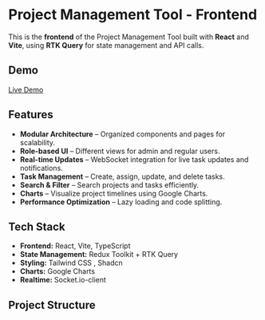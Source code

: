 # Project Management Tool - Frontend

This is the **frontend** of the Project Management Tool built with **React** and **Vite**, using **RTK Query** for state management and API calls.

## Demo

[Live Demo](https://task-management26.vercel.app/)

## Features

- **Modular Architecture** – Organized components and pages for scalability.
- **Role-based UI** – Different views for admin and regular users.
- **Real-time Updates** – WebSocket integration for live task updates and notifications.
- **Task Management** – Create, assign, update, and delete tasks.
- **Search & Filter** – Search projects and tasks efficiently.
- **Charts** – Visualize project timelines using Google Charts.
- **Performance Optimization** – Lazy loading and code splitting.

## Tech Stack

- **Frontend:** React, Vite, TypeScript  
- **State Management:** Redux Toolkit + RTK Query  
- **Styling:** Tailwind CSS , Shadcn
- **Charts:** Google Charts  
- **Realtime:** Socket.io-client  

## Project Structure

